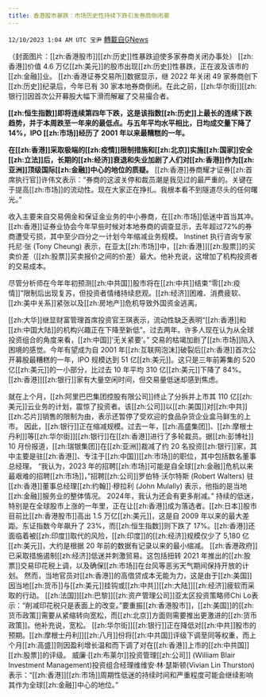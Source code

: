 ```yaml
---
title: 香港股市暴跌：市场历史性持续下跌引发券商倒闭潮
---
```

`12/10/2023 1:04 AM UTC 宝尹` [轉載自GNews](https://gnews.org/articles/2091383)

（封面图片：[[zh:香港股市]][[zh:历史]]性暴跌迫使多家券商关闭办事处）
[[zh:香港]]价值 4.6 万亿[[zh:美元]]的股市出现[[zh:历史]]性暴跌，正在波及该市的[[zh:金融]]业。
[[zh:香港证券交易所]]数据显示，继 2022 年关闭 49 家券商创下[[zh:历史]]纪录后，今年已有 30 家本地券商倒闭。在此之前，[[zh:华尔街]][[zh:银行]]因首次公开募股大幅下滑而解雇了交易撮合者。


**[[zh:恒生指数]]即将连续第四年下跌，这是该指数[[zh:历史]]上最长的连续下跌趋势，并于本周跌至一年来的最低点。与五年平均水平相比，日均成交量下降了 14%，IPO [[zh:市场]]经历了 2001 年以来最糟糕的一年。**

**在[[zh:香港]]采取极端的[[zh:疫情]]限制措施和[[zh:北京]]实施[[zh:国家]]安全[[zh:立法]]后，长期的[[zh:经济]]衰退和失业加剧了人们对[[zh:香港]]作为[[zh:亚洲]]顶级国际[[zh:金融]]中心的地位的质疑。**
[[zh:香港]]券商耀才证券[[zh:首席执行官]]许伟文表示：“券商的这波关停和裁员潮是我见过的最严重的。关键在于提高[[zh:市场]]的流动性。现在大家正在挣扎。我根本看不到隧道尽头的任何曙光。”

收入主要来自交易佣金和保证金业务的中小券商，在[[zh:市场]]低迷中首当其冲。[[zh:香港]]证券业协会今年早些时候对本地券商的调查显示，去年超过72%的券商遭受亏损，其中至少四分之一计划今年缩减业务规模。
Instinet 执行咨询专家托尼·张 (Tony Cheung) 表示，在亚太[[zh:市场]]中，[[zh:香港]][[zh:股票]]的买卖价差（[[zh:股票]]买卖报价之间的价差）最大。他补充说，这增加了机构投资者的交易成本。

尽管分析师在今年年初预测[[zh:中共国]]股市将在[[zh:中共]]结束“零[[zh:疫情]]”限制后出现复苏，但投资者情绪持续悲观。[[zh:经济]]困难、消费疲软、[[zh:美中关系]]紧张以及[[zh:房地产]]危机导致外国资金逃离。

[[zh:大华]]继显财富管理首席投资官王琪表示，流动性缺乏表明“[[zh:香港]]和[[zh:中国大陆]]的机构兴趣正在下降至新低”。过去两年。许多人现在认为从全球投资组合的角度来看，[[zh:中国]]‘无关紧要’。”
交易的枯竭加剧了[[zh:市场]]陷入困境的感觉。今年有望成为自 2001 年[[zh:互联网泡沫]]破裂后[[zh:香港]]首次公开募股最糟糕的一年，IPO 规模达到 51 亿[[zh:美元]]。这只是三年前筹集的 520 亿[[zh:美元]]的一小部分，比过去 10 年平均 310 亿[[zh:美元]]下降了 84%。
[[zh:香港]][[zh:银行]]家有大量空闲时间，但交易量低迷却感到焦虑。

就在上个月，[[zh:阿里巴巴集团控股有限公司]]终止了分拆并上市其 110 亿[[zh:美元]]云业务的计划，震惊了投资者。该[[zh:公司]]以[[zh:美国]]对[[zh:中共]][[zh:芯片]]销售的限制为由，表示还暂停了受欢迎的食品杂货企业盒马鲜生的上市。
因此，[[zh:银行]]正在缩减规模。过去一年，[[zh:高盛集团]]、[[zh:摩根士丹利]]等[[zh:华尔街]][[zh:银行]]在[[zh:香港]]进行了多轮裁员。据[[zh:彭博社]] 10 月份报道，[[zh:瑞银集团]]在[[zh:亚洲]]裁减了约 20 名投资[[zh:银行]]家，其中主要是驻[[zh:香港]]、专注于[[zh:中国]][[zh:市场]]的职位，其中包括数名董事总经理。
“我认为，2023 年的招聘[[zh:市场]]可能是自全球[[zh:金融]]危机以来最艰难的招聘[[zh:市场]]，”招聘[[zh:公司]]罗伯特·沃尔特斯 (Robert Walters) 驻[[zh:香港]]董事总经理[[zh:约翰]]·穆拉利 (John Mulally) 表示，他指的是当地[[zh:金融]]服务业的整体情况。 2024年，我认为还会有更多削减。”
持续的低迷，特别是在全球股市上涨的一年里，正在让[[zh:香港]]成为落选者。[[zh:日本]]股市目前比[[zh:香港股市]]高出 1.5 万亿[[zh:美元]]，这是自 2009 年以来的最大差距。东证指数今年飙升了 23%，而[[zh:恒生指数]]则下跌了 17%。[[zh:香港]]还面临着被[[zh:印度]]取代的风险，[[zh:印度]]的[[zh:经济]]规模仅少了 5,180 亿[[zh:美元]]，大约是根据 20 年前的数据有记录以来的最小缩减。
[[zh:香港政府]]已采取措施遏制[[zh:经济]]低迷并刺激贸易。这包括扭转 2021 年推出的[[zh:股票]]交易印花税上调，以及确保[[zh:市场]]在台风等恶劣天气期间保持开放的计划。
然而，当地官员对[[zh:香港]]的高借贷成本无能为力，这是由于[[zh:美国]]因当地[[zh:货币]]与[[zh:美元]]挂钩或[[zh:中共]][[zh:大陆]][[zh:经济]]疲软而采取的行动。
[[zh:法国]][[zh:巴黎]][[zh:资产管理公司]]亚太区投资策略师Chi Lo表示：“削减印花税只是表面上的改变。”要重振[[zh:香港股市]]，[[zh:美国]]的[[zh:货币政策]]需要从紧缩转向宽松，而[[zh:北京]]方面则需要推出更激进的[[zh:货币政策]]。他补充说，宽松。
[[zh:华尔街]][[zh:银行]]正在降低对[[zh:中共]]股市的预期。[[zh:摩根士丹利]][[zh:八月]]份将[[zh:中共国]]评级下调至同等权重，而上个月[[zh:高盛]]则因盈利增长温和而下调了对在[[zh:香港]]上市的[[zh:中共国]][[zh:股票]]的评级。
威廉·[[zh:布莱尔]]投资管理[[zh:公司]] (William Blair Investment Management)投资组合经理维维安·林·瑟斯顿(Vivian Lin Thurston)表示：“[[zh:香港]][[zh:市场]]周期性低迷的持续时间和严重程度可能会继续影响其作为全球[[zh:金融]]中心的地位。”





